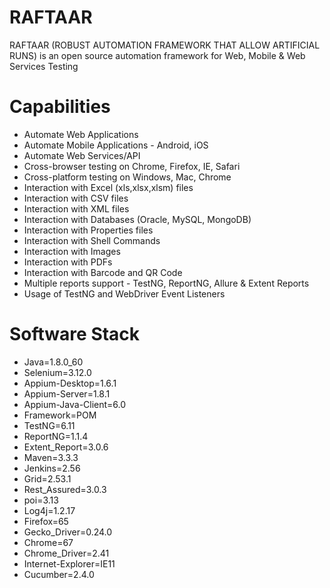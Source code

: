 # RAFTAAR

RAFTAAR (ROBUST AUTOMATION FRAMEWORK THAT ALLOW ARTIFICIAL RUNS) is an open source automation framework for Web, Mobile & Web Services Testing 

# Capabilities

 - Automate Web Applications
 - Automate Mobile Applications - Android, iOS
 - Automate Web Services/API
 - Cross-browser testing on Chrome, Firefox, IE, Safari
 - Cross-platform testing on Windows, Mac, Chrome
 - Interaction with Excel (xls,xlsx,xlsm) files
 - Interaction with CSV files
 - Interaction with XML files
 - Interaction with Databases (Oracle, MySQL, MongoDB)
 - Interaction with Properties files
 - Interaction with Shell Commands
 - Interaction with Images
 - Interaction with PDFs
 - Interaction with Barcode and QR Code 
 - Multiple reports support - TestNG, ReportNG, Allure & Extent Reports
 - Usage of TestNG and WebDriver Event Listeners
 

# Software Stack

- Java=1.8.0_60
- Selenium=3.12.0
- Appium-Desktop=1.6.1
- Appium-Server=1.8.1
- Appium-Java-Client=6.0
- Framework=POM
- TestNG=6.11
- ReportNG=1.1.4
- Extent_Report=3.0.6
- Maven=3.3.3
- Jenkins=2.56
- Grid=2.53.1
- Rest_Assured=3.0.3
- poi=3.13
- Log4j=1.2.17
- Firefox=65
- Gecko_Driver=0.24.0
- Chrome=67
- Chrome_Driver=2.41
- Internet-Explorer=IE11
- Cucumber=2.4.0

